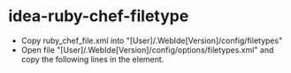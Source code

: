 idea-ruby-chef-filetype
=======================

* Copy ruby_chef_file.xml into "[User]/.WebIde[Version]/config/filetypes"
* Open file "[User]/.WebIde[Version]/config/options/filetypes.xml" and copy the following lines in the <extensionMap> element.
    <mapping ext="rb" type="ruby_chef_files" />
    <mapping ext="erb" type="ruby_chef_files" />

